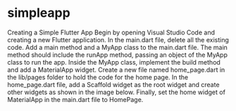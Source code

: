 # simpleapp
Creating a Simple Flutter App
Begin by opening Visual Studio Code and creating a new Flutter application.
In the main.dart file, delete all the existing code.
Add a main method and a MyApp class to the main.dart file. The main method should include the runApp method, passing an object of the MyApp class to run the app.
Inside the MyApp class, implement the build method and add a MaterialApp widget.
Create a new file named home_page.dart in the lib/pages folder to hold the code for the home page.
In the home_page.dart file, add a Scaffold widget as the root widget and create other widgets as shown in the image below.
Finally, set the home widget of MaterialApp in the main.dart file to HomePage.
